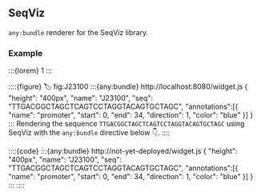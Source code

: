 ## SeqViz

`any:bundle` renderer for the SeqViz library.


### Example

:::{lorem} 1
:::

::::{figure}
:label: fig:J23100
:::{any:bundle} http://localhost:8080/widget.js
{
    "height": "400px",
    "name": "J23100",
    "seq": "TTGACGGCTAGCTCAGTCCTAGGTACAGTGCTAGC",
    "annotations":[{ "name": "promoter", "start": 0, "end": 34, "direction": 1, "color": "blue" }]
}
:::
Rendering the sequence `TTGACGGCTAGCTCAGTCCTAGGTACAGTGCTAGC` using SeqViz with the `any:bundle` directive below 👇.
::::


::::{code}
:::{any:bundle} http://not-yet-deployed/widget.js
{
    "height": "400px",
    "name": "J23100",
    "seq": "TTGACGGCTAGCTCAGTCCTAGGTACAGTGCTAGC",
    "annotations":[{ "name": "promoter", "start": 0, "end": 34, "direction": 1, "color": "blue" }]
}
:::
::::